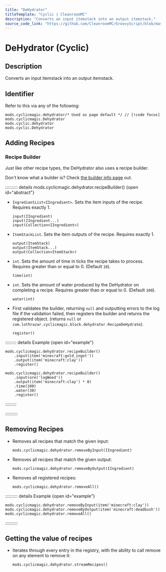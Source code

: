 ```yaml
---
title: "DeHydrator"
titleTemplate: "Cyclic | CleanroomMC"
description: "Converts an input itemstack into an output itemstack."
source_code_link: "https://github.com/CleanroomMC/GroovyScript/blob/master/src/main/java/com/cleanroommc/groovyscript/compat/mods/cyclic/Dehydrator.java"
---
```


# DeHydrator (Cyclic)

## Description

Converts an input itemstack into an output itemstack.

## Identifier

Refer to this via any of the following:

```groovy:no-line-numbers {1}
mods.cyclicmagic.dehydrator/* Used as page default */ // [!code focus]
mods.cyclicmagic.Dehydrator
mods.cyclic.dehydrator
mods.cyclic.Dehydrator
```


## Adding Recipes

### Recipe Builder

Just like other recipe types, the DeHydrator also uses a recipe builder.

Don't know what a builder is? Check [the builder info page](../../getting_started/builder.md) out.

:::::::::: details mods.cyclicmagic.dehydrator.recipeBuilder() {open id="abstract"}
- `IngredientList<IIngredient>`. Sets the item inputs of the recipe. Requires exactly 1.

    ```groovy:no-line-numbers
    input(IIngredient)
    input(IIngredient...)
    input(Collection<IIngredient>)
    ```

- `ItemStackList`. Sets the item outputs of the recipe. Requires exactly 1.

    ```groovy:no-line-numbers
    output(ItemStack)
    output(ItemStack...)
    output(Collection<ItemStack>)
    ```

- `int`. Sets the amount of time in ticks the recipe takes to process. Requires greater than or equal to 0. (Default `10`).

    ```groovy:no-line-numbers
    time(int)
    ```

- `int`. Sets the amount of water produced by the DeHydrator on completing a recipe. Requires greater than or equal to 0. (Default `100`).

    ```groovy:no-line-numbers
    water(int)
    ```

- First validates the builder, returning `null` and outputting errors to the log file if the validation failed, then registers the builder and returns the registered object. (returns `null` or `com.lothrazar.cyclicmagic.block.dehydrator.RecipeDeHydrate`).

    ```groovy:no-line-numbers
    register()
    ```

::::::::: details Example {open id="example"}
```groovy:no-line-numbers
mods.cyclicmagic.dehydrator.recipeBuilder()
    .input(item('minecraft:gold_ingot'))
    .output(item('minecraft:clay'))
    .register()

mods.cyclicmagic.dehydrator.recipeBuilder()
    .input(ore('logWood'))
    .output(item('minecraft:clay') * 8)
    .time(100)
    .water(30)
    .register()
```

:::::::::

::::::::::

## Removing Recipes

- Removes all recipes that match the given input:

    ```groovy:no-line-numbers
    mods.cyclicmagic.dehydrator.removeByInput(IIngredient)
    ```

- Removes all recipes that match the given output:

    ```groovy:no-line-numbers
    mods.cyclicmagic.dehydrator.removeByOutput(IIngredient)
    ```

- Removes all registered recipes:

    ```groovy:no-line-numbers
    mods.cyclicmagic.dehydrator.removeAll()
    ```

:::::::::: details Example {open id="example"}
```groovy:no-line-numbers
mods.cyclicmagic.dehydrator.removeByInput(item('minecraft:clay'))
mods.cyclicmagic.dehydrator.removeByOutput(item('minecraft:deadbush'))
mods.cyclicmagic.dehydrator.removeAll()
```

::::::::::

## Getting the value of recipes

- Iterates through every entry in the registry, with the ability to call remove on any element to remove it:

    ```groovy:no-line-numbers
    mods.cyclicmagic.dehydrator.streamRecipes()
    ```
